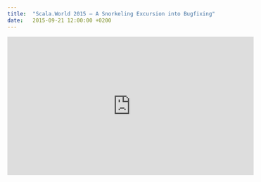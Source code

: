 ```yaml
---
title:  "Scala.World 2015 – A Snorkeling Excursion into Bugfixing"
date:   2015-09-21 12:00:00 +0200
---
```


<iframe width="560" height="315" src="https://www.youtube.com/embed/_m4CiBL6Vl4" frameborder="0" allow="autoplay; encrypted-media" allowfullscreen></iframe>